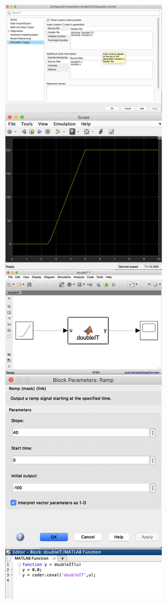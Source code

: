 ![](images/SIMULATION_PARAMS.png)
![](images/DOUBLEIT_GRAPH.png)
![](images/SIMULINK_MODEL.png)
![](images/STEP_FUNC_PARAMS.png)
![](images/MATLAB_SIMULINK_BLOCK_CODE.png)


